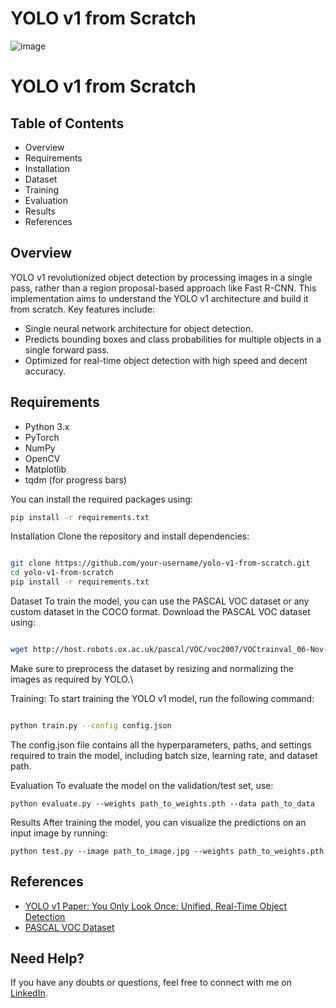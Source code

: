 # YOLO v1 from Scratch
![image](https://github.com/user-attachments/assets/5402d69b-bcfa-4b02-bf98-0cc002c5a446)

# YOLO v1 from Scratch

## Table of Contents
- Overview
- Requirements
- Installation
- Dataset
- Training
- Evaluation
- Results
- References

## Overview
YOLO v1 revolutionized object detection by processing images in a single pass, rather than a region proposal-based approach like Fast R-CNN. This implementation aims to understand the YOLO v1 architecture and build it from scratch. Key features include:
- Single neural network architecture for object detection.
- Predicts bounding boxes and class probabilities for multiple objects in a single forward pass.
- Optimized for real-time object detection with high speed and decent accuracy.

## Requirements
- Python 3.x
- PyTorch
- NumPy
- OpenCV
- Matplotlib
- tqdm (for progress bars)

You can install the required packages using:

```bash
pip install -r requirements.txt
```
Installation
Clone the repository and install dependencies:

```bash

git clone https://github.com/your-username/yolo-v1-from-scratch.git
cd yolo-v1-from-scratch
pip install -r requirements.txt
```
Dataset
To train the model, you can use the PASCAL VOC dataset or any custom dataset in the COCO format. Download the PASCAL VOC dataset using:

```bash

wget http://host.robots.ox.ac.uk/pascal/VOC/voc2007/VOCtrainval_06-Nov-2007.tar`
```
Make sure to preprocess the dataset by resizing and normalizing the images as required by YOLO.\

Training:
To start training the YOLO v1 model, run the following command:

```bash

python train.py --config config.json
```
The config.json file contains all the hyperparameters, paths, and settings required to train the model, including batch size, learning rate, and dataset path.

Evaluation
To evaluate the model on the validation/test set, use:

```
python evaluate.py --weights path_to_weights.pth --data path_to_data
```

Results
After training the model, you can visualize the predictions on an input image by running:

```
python test.py --image path_to_image.jpg --weights path_to_weights.pth
```

## References
- [YOLO v1 Paper: You Only Look Once: Unified, Real-Time Object Detection](https://arxiv.org/abs/1506.02640)
- [PASCAL VOC Dataset](http://host.robots.ox.ac.uk/pascal/VOC/)

## Need Help?

If you have any doubts or questions, feel free to connect with me on [LinkedIn](https://www.linkedin.com/in/manan-chandna-697588257/).




